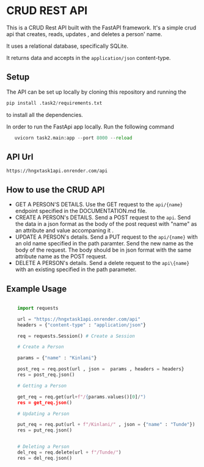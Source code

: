 # CRUD REST API 
This is a CRUD Rest API built with the FastAPI framework. It's a simple crud api that creates, reads, updates , and deletes a person'
name. 

It uses a relational database, specifically SQLite. 

It returns data and accepts in the `application/json` content-type. 

## Setup

The API can be set up locally by cloning this repository and running the 
```python
pip install .task2/requirements.txt
```
 to install all the dependencies. 

 In order to run the FastApi app locally. Run the following command

 ```python
    uvicorn task2.main:app --port 8000 --reload
```

## API Url

    https://hngxtask1api.onrender.com/api
## How to use the CRUD API

  - GET A PERSON'S DETAILS. Use the GET request to the `api/{name}` endpoint specified in the DOCUMENTATION.md file.
  - CREATE A PERSON's DETAILS.  Send a POST request to the `api`. Send the data in a json format as the body of the post request      with "name" as an attribute and
    value accompaning it .
  - UPDATE A PERSON's details. Send a PUT request to the `api/{name}` with an old name specified in the path paramter. Send the new
    name as the body of the request. The body should be in json format with the same attribute name as the POST request.
  - DELETE A PERSON's details. Send a delete request to the `api\{name}` with an existing specified in the path parameter. 

## Example Usage

```python

    import requests

    url = "https://hngxtask1api.onrender.com/api"
    headers = {"content-type" : "application/json"}

    req = requests.Session() # Create a Session

    # Create a Person

    params = {"name" : "Kinlani"}

    post_req = req.post(url , json =  params , headers = headers}
    res = post_req.json()

    # Getting a Person

    get_req = req.get(url+f"/{params.values()[0]/")
    res = get_req.json()

    # Updating a Person

    put_req = req.put(url + f"/Kinlani/" , json = {"name" : "Tunde"})
    res = put_req.json()


    # Deleting a Person
    del_req = req.delete(url + f"/Tunde/")
    res = del_req.json()

```


  

